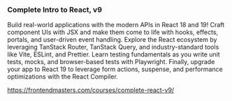 ### Complete Intro to React, v9

Build real-world applications with the modern APIs in React 18 and 19! Craft component UIs with JSX and make them come to life with hooks, effects, portals, and user-driven event handling. Explore the React ecosystem by leveraging TanStack Router, TanStack Query, and industry-standard tools like Vite, ESLint, and Prettier. Learn testing fundamentals as you write unit tests, mocks, and browser-based tests with Playwright. Finally, upgrade your app to React 19 to leverage form actions, suspense, and performance optimizations with the React Compiler.

https://frontendmasters.com/courses/complete-react-v9/
